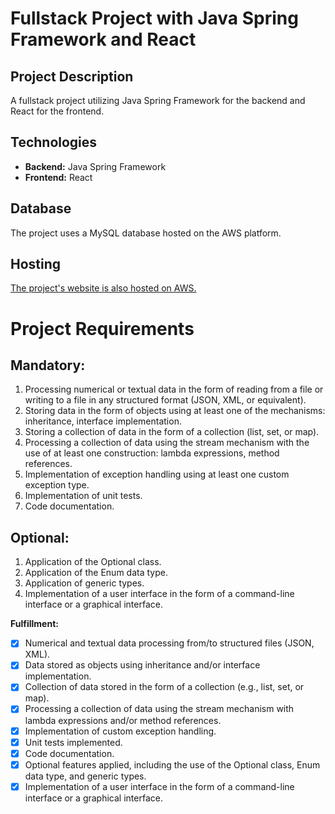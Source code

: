 # Fullstack Project with Java Spring Framework and React

## Project Description
A fullstack project utilizing Java Spring Framework for the backend and React for the frontend.

## Technologies
- **Backend:** Java Spring Framework
- **Frontend:** React

## Database
The project uses a MySQL database hosted on the AWS platform.

## Hosting
[The project's website is also hosted on AWS.](http://zpo-project.s3-website.eu-north-1.amazonaws.com/)

# Project Requirements

## Mandatory:

1. Processing numerical or textual data in the form of reading from a file or writing to a file in any structured format (JSON, XML, or equivalent).
2. Storing data in the form of objects using at least one of the mechanisms: inheritance, interface implementation.
3. Storing a collection of data in the form of a collection (list, set, or map).
4. Processing a collection of data using the stream mechanism with the use of at least one construction: lambda expressions, method references.
5. Implementation of exception handling using at least one custom exception type.
6. Implementation of unit tests.
7. Code documentation.

## Optional:

1. Application of the Optional class.
2. Application of the Enum data type.
3. Application of generic types.
4. Implementation of a user interface in the form of a command-line interface or a graphical interface.

**Fulfillment:**
- [x] Numerical and textual data processing from/to structured files (JSON, XML).
- [x] Data stored as objects using inheritance and/or interface implementation.
- [x] Collection of data stored in the form of a collection (e.g., list, set, or map).
- [x] Processing a collection of data using the stream mechanism with lambda expressions and/or method references.
- [x] Implementation of custom exception handling.
- [x] Unit tests implemented.
- [x] Code documentation.
- [x] Optional features applied, including the use of the Optional class, Enum data type, and generic types.
- [x] Implementation of a user interface in the form of a command-line interface or a graphical interface.
